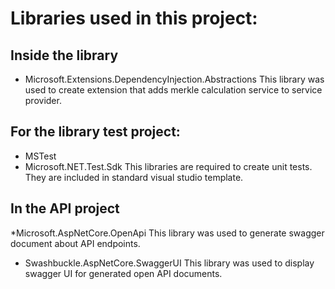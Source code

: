 # Libraries used in this project:

## Inside the library
* Microsoft.Extensions.DependencyInjection.Abstractions
This library was used to create extension that adds merkle calculation service to service provider.

## For the library test project:
* MSTest
* Microsoft.NET.Test.Sdk
This libraries are required to create unit tests. They are included in standard visual studio template.

## In the API project

*Microsoft.AspNetCore.OpenApi
This library was used to generate swagger document about API endpoints.

* Swashbuckle.AspNetCore.SwaggerUI
This library was used to display swagger UI for generated open API documents.
